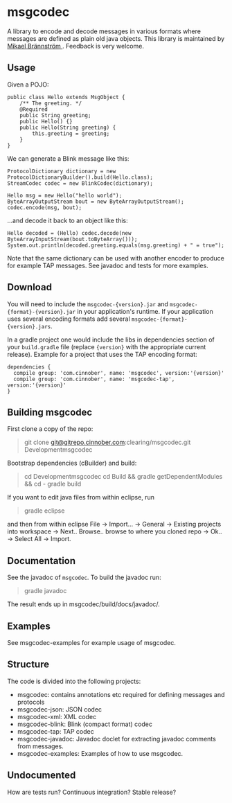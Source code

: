 # msgcodec #
A library to encode and decode messages in various formats where messages are defined as plain old java objects. This library is maintained by [Mikael Brännström ](mailto://mikael.brannstrom@cinnober.com). Feedback is very welcome. 

## Usage ##
Given a POJO:

    public class Hello extends MsgObject {
        /** The greeting. */
        @Required
        public String greeting;
        public Hello() {}
        public Hello(String greeting) {
            this.greeting = greeting;
        }
    }


We can generate a Blink message like this:

    ProtocolDictionary dictionary = new ProtocolDictionaryBuilder().build(Hello.class);
    StreamCodec codec = new BlinkCodec(dictionary);

    Hello msg = new Hello("hello world");
    ByteArrayOutputStream bout = new ByteArrayOutputStream();
    codec.encode(msg, bout);

...and decode it back to an object like this:

    Hello decoded = (Hello) codec.decode(new ByteArrayInputStream(bout.toByteArray()));
    System.out.println(decoded.greeting.equals(msg.greeting) + " = true");

Note that the same dictionary can be used with another encoder to produce for example TAP messages. See javadoc and tests for more examples.


## Download ##
You will need to include the `msgcodec-{version}.jar` and `msgcodec-{format}-{version}.jar` in your application's runtime. If your application uses several encoding formats add several `msgcodec-{format}-{version}.jars`.

In a gradle project one would include the libs in dependencies section of your `build.gradle` file (replace `{version}` with the appropriate current release). Example for a project that uses the TAP encoding format:

    dependencies {
      compile group: 'com.cinnober', name: 'msgcodec', version:'{version}'
      compile group: 'com.cinnober', name: 'msgcodec-tap', version:'{version}'
    }

## Building msgcodec ##
First clone a copy of the repo:
>git clone git@gitrepo.cinnober.com:clearing/msgcodec.git Developmentmsgcodec

Bootstrap dependencies (cBuilder) and build:
>cd Developmentmsgcodec
>cd Build && gradle getDependentModules && cd -
>gradle build

If you want to edit java files from within eclipse, run
>gradle eclipse

and then from within eclipse File -> Import... -> General -> Existing projects into workspace -> Next.. Browse.. browse to where you cloned repo -> Ok.. -> Select All -> Import.

## Documentation ##
See the javadoc of `msgcodec`. To build the javadoc run:
>gradle javadoc

The result ends up in msgcodec/build/docs/javadoc/.

## Examples ##

See msgcodec-examples for example usage of msgcodec.

## Structure ##

The code is divided into the following projects:
- msgcodec: contains annotations etc required for defining messages and protocols
- msgcodec-json: JSON codec
- msgcodec-xml: XML codec
- msgcodec-blink: Blink (compact format) codec
- msgcodec-tap: TAP codec
- msgcodec-javadoc: Javadoc doclet for extracting javadoc comments from messages.
- msgcodec-examples: Examples of how to use msgcodec.

## Undocumented ##
How are tests run?
Continuous integration?
Stable release?
